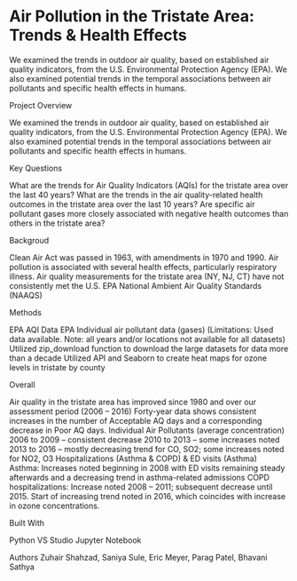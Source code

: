 # Air Pollution in the Tristate Area: Trends & Health Effects

We examined the trends in outdoor air quality, based on established air quality indicators, from the U.S. Environmental Protection Agency (EPA). We also examined potential trends in the temporal associations between air pollutants and specific health effects in humans.

Project Overview

We examined the trends in outdoor air quality, based on established air quality indicators, from the U.S. Environmental Protection Agency (EPA). We also examined potential trends in the temporal associations between air pollutants and specific health effects in humans. 

Key Questions

What are the trends for Air Quality Indicators (AQIs) for the tristate area over the last 40 years?
What are the trends in the air quality-related health outcomes in the tristate area over the last 10 years?
Are specific air pollutant gases more closely associated with negative health outcomes than others in the tristate area?

Backgroud

Clean Air Act was passed in 1963, with amendments in 1970 and 1990. 
Air pollution is associated with several health effects, particularly respiratory illness.
Air quality measurements for the tristate area (NY, NJ, CT) have not consistently met the U.S. EPA  National Ambient Air Quality Standards (NAAQS)

Methods

EPA AQI Data
EPA Individual air pollutant data (gases)
(Limitations:  Used data available. Note: all years and/or locations not available for all datasets)
Utilized zip_download function to download the large datasets for data more than a decade
Utilized API and Seaborn to create heat maps for ozone levels in tristate by county

Overall

Air quality in the tristate area has improved since 1980 and over our assessment period (2006 – 2016)
Forty-year data shows consistent increases in the number of Acceptable AQ days and a corresponding decrease in Poor AQ days.
Individual Air Pollutants (average concentration)
2006 to 2009 – consistent decrease
2010 to 2013 – some increases noted
2013 to 2016 – mostly decreasing trend for CO, SO2; some increases noted for NO2, O3
Hospitalizations (Asthma & COPD) & ED visits (Asthma)
Asthma: Increases noted beginning in 2008 with ED visits remaining steady afterwards and a decreasing trend in asthma-related admissions
COPD hospitalizations: Increase noted 2008 – 2011; subsequent decrease until 2015.
Start of increasing trend noted in 2016, which coincides with increase in ozone concentrations. 

Built With

Python
VS Studio
Jupyter Notebook

Authors
Zuhair Shahzad, Saniya Sule, Eric Meyer, Parag Patel, Bhavani Sathya
